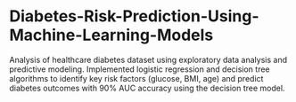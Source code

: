 # Diabetes-Risk-Prediction-Using-Machine-Learning-Models
Analysis of healthcare diabetes dataset using exploratory data analysis and predictive modeling. Implemented logistic regression and decision tree algorithms to identify key risk factors (glucose, BMI, age) and predict diabetes outcomes with 90% AUC accuracy using the decision tree model.
